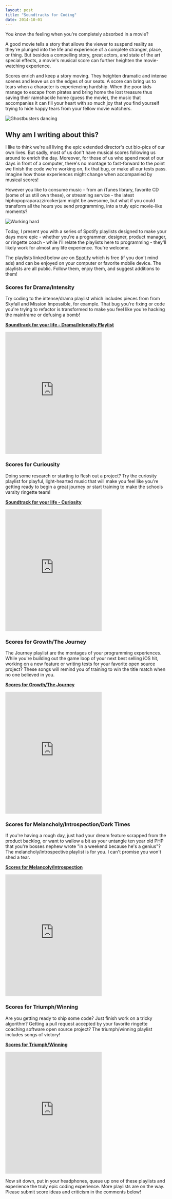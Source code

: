 ```yaml
---
layout: post
title: "Soundtracks for Coding"
date: 2014-10-01
---
```


You know the feeling when you're completely absorbed in a movie?

A good movie tells a story that allows the viewer to suspend reality as they're plunged into the life and experience of a  complete stranger, place, or thing. But besides a compelling story, great actors, and state of the art special effects, a movie's musical score can further heighten the movie-watching experience.

Scores enrich and keep a story moving. They heighten dramatic and intense scenes and leave us on the edges of our seats. A score can bring us to tears when a character is experiencing hardship. When the poor kids manage to escape from pirates and bring home the lost treasure thus saving their ramshackle home (guess the movie), the music that accompanies it can fill your heart with so much joy that you find yourself trying to hide happy tears from your fellow movie watchers.

![Ghostbusters dancing](/images/ghostbusters-dance.gif)

## Why am I writing about this?

I like to think we're all living the epic extended director's cut bio-pics of our own lives. But sadly, most of us don't have musical scores following us around to enrich the day. Moreover, for those of us who spend most of our days in front of a computer, there's no montage to fast-forward to the point we finish the code we're working on, fix that bug, or make all our tests pass. Imagine how those experiences might change when accompanied by musical scores!

However you like to consume music - from an iTunes library, favorite CD (some of us still own these), or streaming service - the latest hiphopopraparazzirockerjam might be awesome, but what if you could transform all the hours you send programming, into a truly epic movie-like moments?

![Working hard](/images/working-hard.gif)

Today, I present you with a series of Spotify playlists designed to make your days more epic - whether you're a programmer, designer, product manager, or ringette coach - while I'll relate the playlists here to programming - they'll likely work for almost any life experience. You're welcome.

The playlists linked below are on [Spotify](http://spotify.com) which is free (if you don't mind ads) and can be enjoyed on your computer or favorite mobile device. The playlists are all public. Follow them, enjoy them, and suggest additions to  them!

### Scores for Drama/Intensity

Try coding to the intense/drama playlist which includes pieces from from Skyfall and Mission Impossible, for example. That bug you're fixing or code you're trying to refactor is transformed to make you feel like you're hacking the mainframe or defusing a bomb!

**[Soundtrack for your life - Drama/Intensity Playlist](http://open.spotify.com/user/121146772/playlist/6q8TWIk8UZlx0lHJ7HZhhn)**

<iframe src="https://embed.spotify.com/?uri=spotify:user:121146772:playlist:6q8TWIk8UZlx0lHJ7HZhhn" width="300" height="380" frameborder="0" allowtransparency="true"></iframe>

### Scores for Curiousity

Doing some research or starting to flesh out a project? Try the curiosity playlist for playful, light-hearted music that will make you feel like you're getting ready to begin a great journey or start training to make the schools varsity ringette team!

**[Soundtrack for your life - Curiosity](http://open.spotify.com/user/121146772/playlist/1chQqGQmq7x6EKV4iIs55R)**

<iframe src="https://embed.spotify.com/?uri=spotify:user:121146772:playlist:1chQqGQmq7x6EKV4iIs55R" width="300" height="380" frameborder="0" allowtransparency="true"></iframe>

### Scores for Growth/The Journey

The Journey playlist are the montages of your programming experiences. While you're building out the game loop of your next best selling iOS hit, working on a new feature or writing tests for your favorite open source project? These songs will remind you of training to win the title match when no one believed in you.

**[Scores for Growth/The Journey](http://open.spotify.com/user/121146772/playlist/1HSbQAOA2gj200uumPZNt1)**

<iframe src="https://embed.spotify.com/?uri=spotify:user:121146772:playlist:1HSbQAOA2gj200uumPZNt1" width="300" height="380" frameborder="0" allowtransparency="true"></iframe>

### Scores for Melancholy/Introspection/Dark Times

If you're having a rough day, just had your dream feature scrapped from the product backlog, or want to wallow a bit as your untangle ten year old PHP that you're bosses nephew wrote "in a weekend because he's a genius"? The melancholy/introspective playlist is for you. I can't promise you won't shed a tear.

**[Scores for Melancoly/Introspection](http://open.spotify.com/user/121146772/playlist/1eZrnuOD12v9uEtr6FCuEg)**

<iframe src="https://embed.spotify.com/?uri=spotify:user:121146772:playlist:1eZrnuOD12v9uEtr6FCuEg" width="300" height="380" frameborder="0" allowtransparency="true"></iframe>

### Scores for Triumph/Winning

Are you getting ready to ship some code? Just finish work on a tricky algorithm? Getting a pull request accepted by your favorite ringette coaching software open source project? The triumph/winning playlist includes songs of victory!

**[Scores for Triumph/Winning](http://open.spotify.com/user/121146772/playlist/6Xy1bI9Cl1AcDzrvbjASXO)**

<iframe src="https://embed.spotify.com/?uri=spotify:user:121146772:playlist:6Xy1bI9Cl1AcDzrvbjASXO" width="300" height="380" frameborder="0" allowtransparency="true"></iframe>

Now sit down, put in your headphones, queue up one of these playlists and experience the truly epic coding experience. More playlists are on the way. Please submit score ideas and criticism in the comments below!
